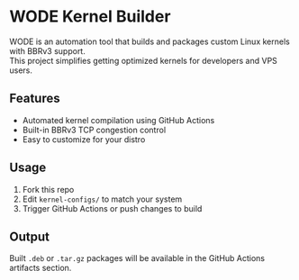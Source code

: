 # WODE Kernel Builder

WODE is an automation tool that builds and packages custom Linux kernels with BBRv3 support.  
This project simplifies getting optimized kernels for developers and VPS users.

## Features
- Automated kernel compilation using GitHub Actions
- Built-in BBRv3 TCP congestion control
- Easy to customize for your distro

## Usage
1. Fork this repo
2. Edit `kernel-configs/` to match your system
3. Trigger GitHub Actions or push changes to build

## Output
Built `.deb` or `.tar.gz` packages will be available in the GitHub Actions artifacts section.
